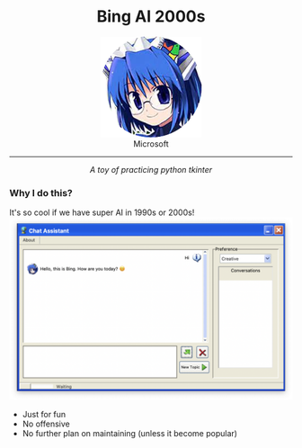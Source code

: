 <h1 align="center">Bing AI 2000s</h1>

<div align="center">
<img src="resources/bot.png"/>

<figcaption>Microsoft</figcaption>
<hr>

*A toy of practicing python tkinter*
</div>

### Why I do this?

It's so cool if we have super AI in 1990s or 2000s!
![show](doc/showcase.png)


- Just for fun
- No offensive
- No further plan on maintaining (unless it become popular)